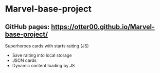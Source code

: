 # Marvel-base-project

## GitHub pages: https://otter00.github.io/Marvel-base-project/

Superheroes cards with starts raiting (JS)

- Save raiting into local storage
- JSON cards
- Dynamic content loading by JS
